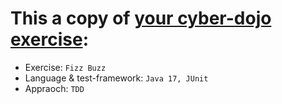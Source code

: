 # This a copy of [your cyber-dojo exercise](https://cyber-dojo.org/kata/edit/ZLvLXL):
- Exercise: `Fizz Buzz`
- Language & test-framework: `Java 17, JUnit`
- Appraoch: `TDD`
